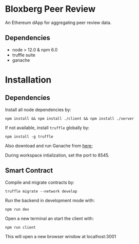# Bloxberg Peer Review
An Ethereum dApp for aggregating peer review data.

## Dependencies
- node > 12.0 & npm 6.0
- truffle suite
- ganache

# Installation

## Dependencies
Install all node dependencies by: 
```
npm install && npm install ./client && npm install ./server
```

If not available, install `truffle` globally by:
```
npm install -g truffle
```

Also download and run Ganache from [here](https://www.trufflesuite.com/docs/ganache/quickstart);

During workspace intialization, set the port to 8545.
## Smart Contract
Compile and migrate contracts by:
```
truffle migrate --network develop
```

Run the backend in development mode with:
```
npm run dev
```

Open a new terminal an start the client with:
```
npm run client
```

This will open a new browser window at localhost:3001